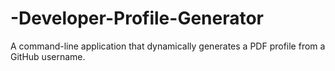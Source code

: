 # -Developer-Profile-Generator
A command-line application that dynamically generates a PDF profile from a GitHub username.
